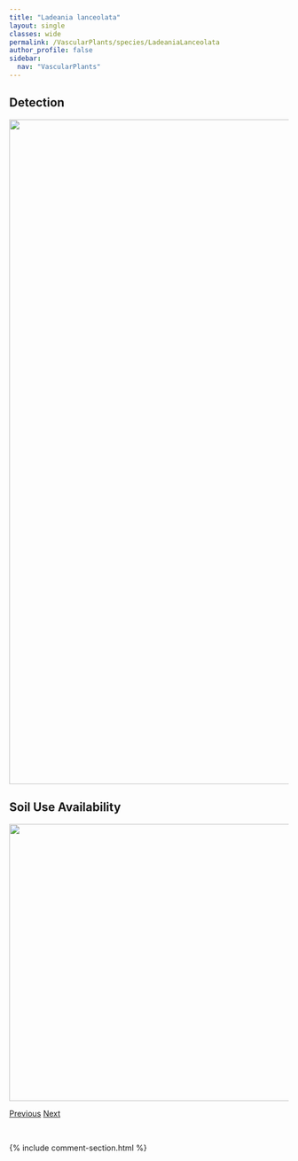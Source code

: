 ```yaml
---
title: "Ladeania lanceolata"
layout: single
classes: wide
permalink: /VascularPlants/species/LadeaniaLanceolata
author_profile: false
sidebar:
  nav: "VascularPlants"
---
```


<h2>Detection</h2>

<a href="https://drive.google.com/uc?export=view&id=1nYAoRb1wCkHGJBzBEiufAWIlBbwwYrDn">
<img src="https://drive.google.com/uc?export=view&id=1nYAoRb1wCkHGJBzBEiufAWIlBbwwYrDn" height = "1200" width = "800">
</a>


<h2>Soil Use Availability</h2>

<a href="https://drive.google.com/uc?export=view&id=1amytvMIYG5DpyxqiM8daRXE1yFxoB9CC">
<img src="https://drive.google.com/uc?export=view&id=1amytvMIYG5DpyxqiM8daRXE1yFxoB9CC" height = "500" width = "1000">
</a>


<a href="/DevelopmentWebsite/VascularPlants/species/LactucaSerriola" class="pagination--pager" title="Lactuca serriola">Previous</a> <a href="/DevelopmentWebsite/VascularPlants/species/LamiumAmplexicaule" class="pagination--pager" title="Lamium amplexicaule">Next</a>

<p>&nbsp;</p>

{% include comment-section.html %}
